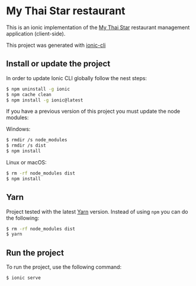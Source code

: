 # My Thai Star restaurant

This is an ionic implementation of the [My Thai Star](https://github.com/oasp/my-thai-star) restaurant management application (client-side).

This project was generated with [ionic-cli](https://ionicframework.com/docs/cli/)

## Install or update the project

In order to update Ionic CLI globally follow the nest steps:

```bash
$ npm uninstall -g ionic
$ npm cache clean
$ npm install -g ionic@latest
```

If you have a previous version of this project you must update the node modules:

Windows:

```bash
$ rmdir /s node_modules
$ rmdir /s dist
$ npm install
```

Linux or macOS:

```bash
$ rm -rf node_modules dist
$ npm install
```

## Yarn

Project tested with the latest [Yarn](https://yarnpkg.com/lang/en/) version. Instead of using `npm` you can do the following:

```bash
$ rm -rf node_modules dist
$ yarn
```

## Run the project

To run the project, use the following command:

```bash
$ ionic serve
```
